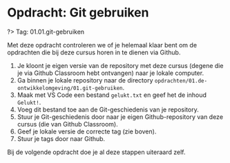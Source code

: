 # Opdracht: Git gebruiken

?> Tag: 01.01.git-gebruiken

Met deze opdracht controleren we of je helemaal klaar bent om de opdrachten die bij deze cursus horen in te dienen via Github.

1. Je kloont je eigen versie van de repository met deze cursus (degene die je via Github Classroom hebt ontvangen) naar je lokale computer.
2. Ga binnen je lokale repository naar de directory `opdrachten/01.de-ontwikkelomgeving/01.git-gebruiken`.
3. Maak met VS Code een bestand `gelukt.txt` en geef het de inhoud `Gelukt!`.
4. Voeg dit bestand toe aan de Git-geschiedenis van je repository.
5. Stuur je Git-geschiedenis door naar je eigen Github-repository van deze cursus (die van Github Classroom).
6. Geef je lokale versie de correcte tag (zie boven).
7. Stuur je tags door naar Github.

Bij de volgende opdracht doe je al deze stappen uiteraard zelf.
